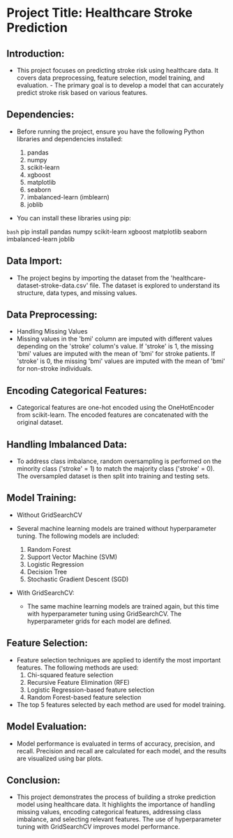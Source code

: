 # Project Title: Healthcare Stroke Prediction
## Introduction:
  - This project focuses on predicting stroke risk using healthcare data. It covers data preprocessing, feature selection, model training, and evaluation.    - The primary goal is to develop a model that can accurately predict stroke risk based on various features.

## Dependencies:
- Before running the project, ensure you have the following Python libraries and dependencies installed:

  1. pandas
  2. numpy
  3. scikit-learn
  4. xgboost
  5. matplotlib
  6. seaborn
  7. imbalanced-learn (imblearn)
  8. joblib
- You can install these libraries using pip:

```bash```
  pip install pandas numpy scikit-learn xgboost matplotlib seaborn imbalanced-learn joblib
## Data Import:
  - The project begins by importing the dataset from the 'healthcare-dataset-stroke-data.csv' file. The dataset is explored to understand its structure, data types, and missing values.

## Data Preprocessing:
  - Handling Missing Values
  - Missing values in the 'bmi' column are imputed with different values depending on the 'stroke' column's value. If 'stroke' is 1, the missing 'bmi' values are imputed with the mean of 'bmi' for stroke patients. If 'stroke' is 0, the missing 'bmi' values are imputed with the mean of 'bmi' for non-stroke individuals.

## Encoding Categorical Features:
  - Categorical features are one-hot encoded using the OneHotEncoder from scikit-learn. The encoded features are concatenated with the original dataset.

## Handling Imbalanced Data:
  - To address class imbalance, random oversampling is performed on the minority class ('stroke' = 1) to match the majority class ('stroke' = 0). The oversampled dataset is then split into training and testing sets.

## Model Training:
  - Without GridSearchCV
  - Several machine learning models are trained without hyperparameter tuning. The following models are included:

    1. Random Forest
    2. Support Vector Machine (SVM)
    3. Logistic Regression
    4. Decision Tree
    5. Stochastic Gradient Descent (SGD)
  - With GridSearchCV:
    - The same machine learning models are trained again, but this time with hyperparameter tuning using GridSearchCV. The hyperparameter grids for each model are defined.

## Feature Selection:
  - Feature selection techniques are applied to identify the most important features. The following methods are used:
    1. Chi-squared feature selection
    2. Recursive Feature Elimination (RFE)
    3. Logistic Regression-based feature selection
    4. Random Forest-based feature selection
  - The top 5 features selected by each method are used for model training.

## Model Evaluation:
  - Model performance is evaluated in terms of accuracy, precision, and recall. Precision and recall are calculated for each model, and the results are visualized using bar plots.

## Conclusion:
  - This project demonstrates the process of building a stroke prediction model using healthcare data. It highlights the importance of handling missing values, encoding categorical features, addressing class imbalance, and selecting relevant features. The use of hyperparameter tuning with GridSearchCV improves model performance.
